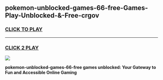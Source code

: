
## pokemon-unblocked-games-66-free-Games-Play-Unblocked-&-Free-crgov
<h3>
<a href="https://premium76.site?title=pokemon-unblocked-games-66-free&ref=24A">CLICK TO PLAY</a></h3>
<hr>

<h3>
<a href="https://premium76.site?title=pokemon-unblocked-games-66-free&ref=24A">CLICK 2 PLAY</a>
  
</h3>

<a href="https://premium76.site?title=pokemon-unblocked-games-66-free&ref=24A"><img src="https://clearcache.store/games.png"></a>


**pokemon-unblocked-games-66-free games unblocked: Your Gateway to Fun and Accessible Online Gaming**
